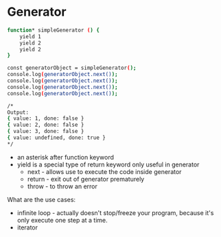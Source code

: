 # Generator
```sh
function* simpleGenerator () {
    yield 1
    yield 2
    yield 2
}

const generatorObject = simpleGenerator();
console.log(generatorObject.next());
console.log(generatorObject.next());
console.log(generatorObject.next());
console.log(generatorObject.next());

/*
Output:
{ value: 1, done: false }
{ value: 2, done: false }
{ value: 3, done: false }
{ value: undefined, done: true }
*/
```
- an asterisk after function keyword 
- yield is a special type of return keyword only useful in generator
    - next - allows use to execute the code inside generator
    - return - exit out of generator prematurely
    - throw - to throw an error

What are the use cases:
- infinite loop - actually doesn't stop/freeze your program, because it's only execute one step at a time.
- iterator
